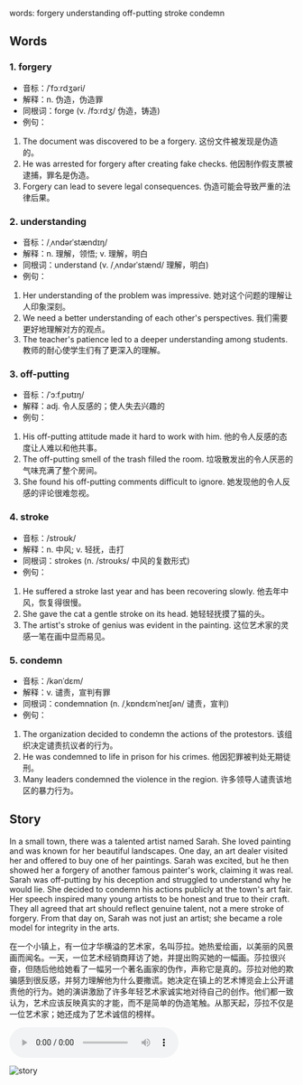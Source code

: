 words: forgery understanding off-putting stroke condemn

## Words
### 1. forgery
- 音标：/ˈfɔːrdʒəri/ <span style="cursor: pointer;" onclick="document.getElementById('audio-player-1').play()"><i class="fas fa-volume-up"></i></span>
  <audio id="audio-player-1" src="https://files.dwong.top/words/forgery.mp3" style="display:none;"></audio>
- 解释：n. 伪造，伪造罪
- 同根词：forge (v. /fɔːrdʒ/ 伪造，铸造)
- 例句：
1. The document was discovered to be a forgery. 这份文件被发现是伪造的。
2. He was arrested for forgery after creating fake checks. 他因制作假支票被逮捕，罪名是伪造。
3. Forgery can lead to severe legal consequences. 伪造可能会导致严重的法律后果。

### 2. understanding
- 音标：/ˌʌndərˈstændɪŋ/ <span style="cursor: pointer;" onclick="document.getElementById('audio-player-2').play()"><i class="fas fa-volume-up"></i></span>
  <audio id="audio-player-2" src="https://files.dwong.top/words/understanding.mp3" style="display:none;"></audio>
- 解释：n. 理解，领悟; v. 理解，明白
- 同根词：understand (v. /ˌʌndərˈstænd/ 理解，明白)
- 例句：
1. Her understanding of the problem was impressive. 她对这个问题的理解让人印象深刻。
2. We need a better understanding of each other's perspectives. 我们需要更好地理解对方的观点。
3. The teacher's patience led to a deeper understanding among students. 教师的耐心使学生们有了更深入的理解。

### 3. off-putting
- 音标：/ˈɔːfˌpʊtɪŋ/ <span style="cursor: pointer;" onclick="document.getElementById('audio-player-3').play()"><i class="fas fa-volume-up"></i></span>
  <audio id="audio-player-3" src="https://files.dwong.top/words/off-putting.mp3" style="display:none;"></audio>
- 解释：adj. 令人反感的；使人失去兴趣的
- 例句：
1. His off-putting attitude made it hard to work with him. 他的令人反感的态度让人难以和他共事。
2. The off-putting smell of the trash filled the room. 垃圾散发出的令人厌恶的气味充满了整个房间。
3. She found his off-putting comments difficult to ignore. 她发现他的令人反感的评论很难忽视。

### 4. stroke
- 音标：/stroʊk/ <span style="cursor: pointer;" onclick="document.getElementById('audio-player-4').play()"><i class="fas fa-volume-up"></i></span>
  <audio id="audio-player-4" src="https://files.dwong.top/words/stroke.mp3" style="display:none;"></audio>
- 解释：n. 中风; v. 轻抚，击打
- 同根词：strokes (n. /stroʊks/ 中风的复数形式)
- 例句：
1. He suffered a stroke last year and has been recovering slowly.  他去年中风，恢复得很慢。
2. She gave the cat a gentle stroke on its head.  她轻轻抚摸了猫的头。
3. The artist's stroke of genius was evident in the painting.  这位艺术家的灵感一笔在画中显而易见。

### 5. condemn
- 音标：/kənˈdɛm/ <span style="cursor: pointer;" onclick="document.getElementById('audio-player-5').play()"><i class="fas fa-volume-up"></i></span>
  <audio id="audio-player-5" src="https://files.dwong.top/words/condemn.mp3" style="display:none;"></audio>
- 解释：v. 谴责，宣判有罪
- 同根词：condemnation (n. /ˌkɒndɛmˈneɪʃən/ 谴责，宣判)
- 例句：
1. The organization decided to condemn the actions of the protestors. 该组织决定谴责抗议者的行为。
2. He was condemned to life in prison for his crimes. 他因犯罪被判处无期徒刑。
3. Many leaders condemned the violence in the region. 许多领导人谴责该地区的暴力行为。

## Story
In a small town, there was a talented artist named Sarah. She loved painting and was known for her beautiful landscapes. One day, an art dealer visited her and offered to buy one of her paintings. Sarah was excited, but he then showed her a forgery of another famous painter's work, claiming it was real. Sarah was off-putting by his deception and struggled to understand why he would lie. She decided to condemn his actions publicly at the town's art fair. Her speech inspired many young artists to be honest and true to their craft. They all agreed that art should reflect genuine talent, not a mere stroke of forgery. From that day on, Sarah was not just an artist; she became a role model for integrity in the arts.

在一个小镇上，有一位才华横溢的艺术家，名叫莎拉。她热爱绘画，以美丽的风景画而闻名。一天，一位艺术经销商拜访了她，并提出购买她的一幅画。莎拉很兴奋，但随后他给她看了一幅另一个著名画家的伪作，声称它是真的。莎拉对他的欺骗感到很反感，并努力理解他为什么要撒谎。她决定在镇上的艺术博览会上公开谴责他的行为。她的演讲激励了许多年轻艺术家诚实地对待自己的创作。他们都一致认为，艺术应该反映真实的才能，而不是简单的伪造笔触。从那天起，莎拉不仅是一位艺术家；她还成为了艺术诚信的榜样。


<audio controls>
  <source src="https://files.dwong.top/story/7de840c8f45139a85eb5b95ce377da9e.mp3" type="audio/mpeg">
  你的浏览器不支持音频元素。
</audio>
    

![story](https://files.dwong.top/image/7de840c8f45139a85eb5b95ce377da9e.png)

